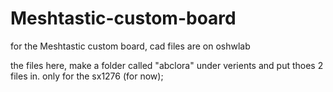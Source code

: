 # Meshtastic-custom-board
for the Meshtastic custom board, cad files are on oshwlab

the files here, make a folder called "abclora" under verients and put thoes 2 files in.
only for the sx1276 (for now);
